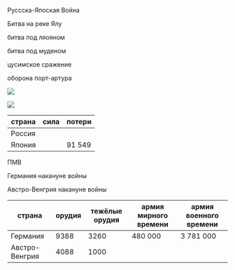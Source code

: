 




Руссска-Япоская Война

Битва на реке Ялу




битва под ляояном

битва под муденом


цусимское сражение


оборона порт-артура

![](https://old.bigenc.ru/media/2016/10/27/1235245761/%D0%91%D0%BE%D0%B8%20%D0%BD%D0%B0%20%D0%BF%D0%BE%D0%B4%D1%81%D1%82%D1%83%D0%BF%D0%B0%D1%85%20%D0%BA%20%D0%9F%D0%BE%D1%80%D1%82-%D0%90%D1%80%D1%82%D1%83%D1%80%D1%83%20%D0%B2%20%D0%BC%D0%B0%D0%B5-%D0%B8%D1%8E%D0%BB%D0%B5%201904%20%D0%B3.jpg)


![](https://old.bigenc.ru/media/2016/10/27/1235244461/%D0%9E%D0%B1%D0%BE%D1%80%D0%BE%D0%BD%D0%B0%20%D0%9F%D0%BE%D1%80%D1%82-%D0%90%D1%80%D1%82%D1%83%D1%80%D0%B0%206%20%2819%29%20%D0%B0%D0%B2%D0%B3%D1%83%D1%81%D1%82%D0%B0%20-%2020%20%D0%B4%D0%B5%D0%BA%D0%B0%D0%B1%D1%80%D1%8F%201904%20%D0%B3.%20%282%20%D1%8F%D0%BD%D0%B2%D0%B0%D1%80%D1%8F%201905%20%D0%B3.%29.jpg)




| страна | сила | потери |
|--------|------|--------|
| Россия |  |  |
| Япония |  | 91 549 |





ПМВ

Германия накануне войны

Австро-Венгрия накануне войны



| страна         | орудия | тежёлые орудия | армия мирного времени | армия военного времени |
|----------------|--------|----------------|-----------------------|------------------------|
| Германия       | 9388   | 3260           | 480 000               | 3 781 000              |
| Австро-Венгрия | 4088   | 1000           |




